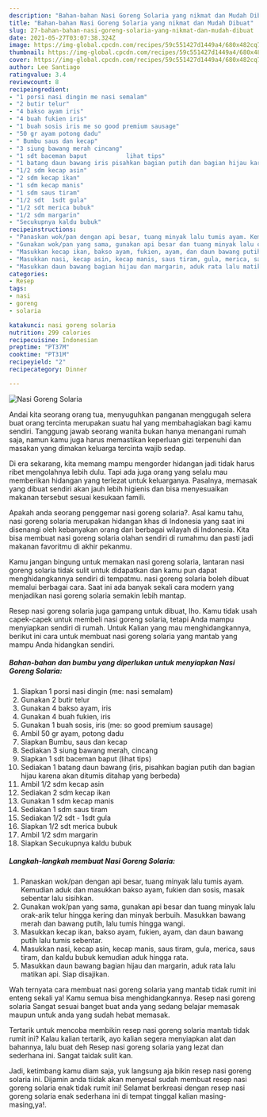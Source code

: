 ```yaml
---
description: "Bahan-bahan Nasi Goreng Solaria yang nikmat dan Mudah Dibuat"
title: "Bahan-bahan Nasi Goreng Solaria yang nikmat dan Mudah Dibuat"
slug: 27-bahan-bahan-nasi-goreng-solaria-yang-nikmat-dan-mudah-dibuat
date: 2021-05-27T03:07:38.324Z
image: https://img-global.cpcdn.com/recipes/59c551427d1449a4/680x482cq70/nasi-goreng-solaria-foto-resep-utama.jpg
thumbnail: https://img-global.cpcdn.com/recipes/59c551427d1449a4/680x482cq70/nasi-goreng-solaria-foto-resep-utama.jpg
cover: https://img-global.cpcdn.com/recipes/59c551427d1449a4/680x482cq70/nasi-goreng-solaria-foto-resep-utama.jpg
author: Lee Santiago
ratingvalue: 3.4
reviewcount: 8
recipeingredient:
- "1 porsi nasi dingin me nasi semalam"
- "2 butir telur"
- "4 bakso ayam iris"
- "4 buah fukien iris"
- "1 buah sosis iris me so good premium sausage"
- "50 gr ayam potong dadu"
- " Bumbu saus dan kecap"
- "3 siung bawang merah cincang"
- "1 sdt baceman baput           lihat tips"
- "1 batang daun bawang iris pisahkan bagian putih dan bagian hijau karena akan ditumis ditahap yang berbeda"
- "1/2 sdm kecap asin"
- "2 sdm kecap ikan"
- "1 sdm kecap manis"
- "1 sdm saus tiram"
- "1/2 sdt  1sdt gula"
- "1/2 sdt merica bubuk"
- "1/2 sdm margarin"
- "Secukupnya kaldu bubuk"
recipeinstructions:
- "Panaskan wok/pan dengan api besar, tuang minyak lalu tumis ayam. Kemudian aduk dan masukkan bakso ayam, fukien dan sosis, masak sebentar lalu sisihkan."
- "Gunakan wok/pan yang sama, gunakan api besar dan tuang minyak lalu orak-arik telur hingga kering dan minyak berbuih. Masukkan bawang merah dan bawang putih, lalu tumis hingga wangi."
- "Masukkan kecap ikan, bakso ayam, fukien, ayam, dan daun bawang putih lalu tumis sebentar."
- "Masukkan nasi, kecap asin, kecap manis, saus tiram, gula, merica, saus tiram, dan kaldu bubuk kemudian aduk hingga rata."
- "Masukkan daun bawang bagian hijau dan margarin, aduk rata lalu matikan api. Siap disajikan."
categories:
- Resep
tags:
- nasi
- goreng
- solaria

katakunci: nasi goreng solaria 
nutrition: 299 calories
recipecuisine: Indonesian
preptime: "PT37M"
cooktime: "PT31M"
recipeyield: "2"
recipecategory: Dinner

---
```



![Nasi Goreng Solaria](https://img-global.cpcdn.com/recipes/59c551427d1449a4/680x482cq70/nasi-goreng-solaria-foto-resep-utama.jpg)

Andai kita seorang orang tua, menyuguhkan panganan menggugah selera buat orang tercinta merupakan suatu hal yang membahagiakan bagi kamu sendiri. Tanggung jawab seorang  wanita bukan hanya menangani rumah saja, namun kamu juga harus memastikan keperluan gizi terpenuhi dan masakan yang dimakan keluarga tercinta wajib sedap.

Di era  sekarang, kita memang mampu mengorder hidangan jadi tidak harus ribet mengolahnya lebih dulu. Tapi ada juga orang yang selalu mau memberikan hidangan yang terlezat untuk keluarganya. Pasalnya, memasak yang dibuat sendiri akan jauh lebih higienis dan bisa menyesuaikan makanan tersebut sesuai kesukaan famili. 



Apakah anda seorang penggemar nasi goreng solaria?. Asal kamu tahu, nasi goreng solaria merupakan hidangan khas di Indonesia yang saat ini disenangi oleh kebanyakan orang dari berbagai wilayah di Indonesia. Kita bisa membuat nasi goreng solaria olahan sendiri di rumahmu dan pasti jadi makanan favoritmu di akhir pekanmu.

Kamu jangan bingung untuk memakan nasi goreng solaria, lantaran nasi goreng solaria tidak sulit untuk didapatkan dan kamu pun dapat menghidangkannya sendiri di tempatmu. nasi goreng solaria boleh dibuat memalui berbagai cara. Saat ini ada banyak sekali cara modern yang menjadikan nasi goreng solaria semakin lebih mantap.

Resep nasi goreng solaria juga gampang untuk dibuat, lho. Kamu tidak usah capek-capek untuk membeli nasi goreng solaria, tetapi Anda mampu menyiapkan sendiri di rumah. Untuk Kalian yang mau menghidangkannya, berikut ini cara untuk membuat nasi goreng solaria yang mantab yang mampu Anda hidangkan sendiri.

<!--inarticleads1-->

##### Bahan-bahan dan bumbu yang diperlukan untuk menyiapkan Nasi Goreng Solaria:

1. Siapkan 1 porsi nasi dingin (me: nasi semalam)
1. Gunakan 2 butir telur
1. Gunakan 4 bakso ayam, iris
1. Gunakan 4 buah fukien, iris
1. Gunakan 1 buah sosis, iris (me: so good premium sausage)
1. Ambil 50 gr ayam, potong dadu
1. Siapkan  Bumbu, saus dan kecap
1. Sediakan 3 siung bawang merah, cincang
1. Siapkan 1 sdt baceman baput           (lihat tips)
1. Sediakan 1 batang daun bawang (iris, pisahkan bagian putih dan bagian hijau karena akan ditumis ditahap yang berbeda)
1. Ambil 1/2 sdm kecap asin
1. Sediakan 2 sdm kecap ikan
1. Gunakan 1 sdm kecap manis
1. Sediakan 1 sdm saus tiram
1. Sediakan 1/2 sdt - 1sdt gula
1. Siapkan 1/2 sdt merica bubuk
1. Ambil 1/2 sdm margarin
1. Siapkan Secukupnya kaldu bubuk




<!--inarticleads2-->

##### Langkah-langkah membuat Nasi Goreng Solaria:

1. Panaskan wok/pan dengan api besar, tuang minyak lalu tumis ayam. Kemudian aduk dan masukkan bakso ayam, fukien dan sosis, masak sebentar lalu sisihkan.
1. Gunakan wok/pan yang sama, gunakan api besar dan tuang minyak lalu orak-arik telur hingga kering dan minyak berbuih. Masukkan bawang merah dan bawang putih, lalu tumis hingga wangi.
1. Masukkan kecap ikan, bakso ayam, fukien, ayam, dan daun bawang putih lalu tumis sebentar.
1. Masukkan nasi, kecap asin, kecap manis, saus tiram, gula, merica, saus tiram, dan kaldu bubuk kemudian aduk hingga rata.
1. Masukkan daun bawang bagian hijau dan margarin, aduk rata lalu matikan api. Siap disajikan.




Wah ternyata cara membuat nasi goreng solaria yang mantab tidak rumit ini enteng sekali ya! Kamu semua bisa menghidangkannya. Resep nasi goreng solaria Sangat sesuai banget buat anda yang sedang belajar memasak maupun untuk anda yang sudah hebat memasak.

Tertarik untuk mencoba membikin resep nasi goreng solaria mantab tidak rumit ini? Kalau kalian tertarik, ayo kalian segera menyiapkan alat dan bahannya, lalu buat deh Resep nasi goreng solaria yang lezat dan sederhana ini. Sangat taidak sulit kan. 

Jadi, ketimbang kamu diam saja, yuk langsung aja bikin resep nasi goreng solaria ini. Dijamin anda tiidak akan menyesal sudah membuat resep nasi goreng solaria enak tidak rumit ini! Selamat berkreasi dengan resep nasi goreng solaria enak sederhana ini di tempat tinggal kalian masing-masing,ya!.

